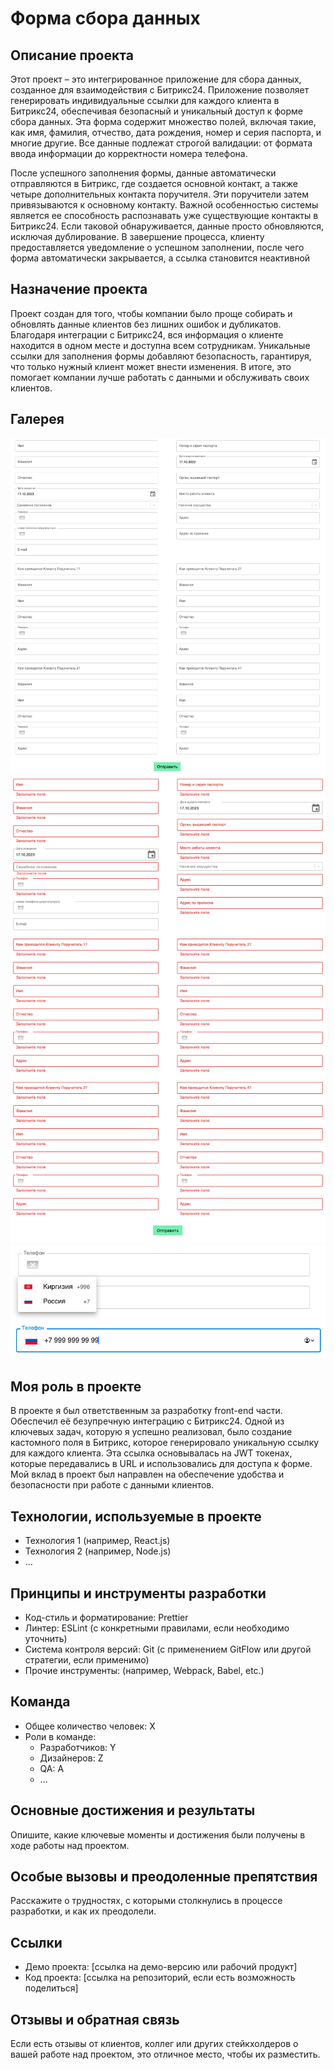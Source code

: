 # Форма сбора данных

## Описание проекта
Этот проект – это интегрированное приложение для сбора данных, созданное для взаимодействия с Битрикс24. Приложение позволяет генерировать индивидуальные ссылки для каждого клиента в Битрикс24, обеспечивая безопасный и уникальный доступ к форме сбора данных. Эта форма содержит множество полей, включая такие, как имя, фамилия, отчество, дата рождения, номер и серия паспорта, и многие другие. Все данные подлежат строгой валидации: от формата ввода информации до корректности номера телефона.

После успешного заполнения формы, данные автоматически отправляются в Битрикс, где создается основной контакт, а также четыре дополнительных контакта поручителя. Эти поручители затем привязываются к основному контакту. Важной особенностью системы является ее способность распознавать уже существующие контакты в Битрикс24. Если таковой обнаруживается, данные просто обновляются, исключая дублирование. В завершение процесса, клиенту предоставляется уведомление о успешном заполнении, после чего форма автоматически закрывается, а ссылка становится неактивной

## Назначение проекта
Проект создан для того, чтобы компании было проще собирать и обновлять данные клиентов без лишних ошибок и дубликатов. Благодаря интеграции с Битрикс24, вся информация о клиенте находится в одном месте и доступна всем сотрудникам. Уникальные ссылки для заполнения формы добавляют безопасность, гарантируя, что только нужный клиент может внести изменения. В итоге, это помогает компании лучше работать с данными и обслуживать своих клиентов.

## Галерея

![Изображение 1](https://github.com/BrepeX/bolsun-form/blob/main/screen%201.png)
![Изображение 2](https://github.com/BrepeX/bolsun-form/blob/main/screen%202.png)
![Изображение 3](https://github.com/BrepeX/bolsun-form/blob/main/screen%203.png)
![Изображение 4](https://github.com/BrepeX/bolsun-form/blob/main/screen%204.png)

## Моя роль в проекте
В проекте я был ответственным за разработку front-end части. Обеспечил её безупречную интеграцию с Битрикс24. Одной из ключевых задач, которую я успешно реализовал, было создание кастомного поля в Битрикс, которое генерировало уникальную ссылку для каждого клиента. Эта ссылка основывалась на JWT токенах, которые передавались в URL и использовались для доступа к форме. Мой вклад в проект был направлен на обеспечение удобства и безопасности при работе с данными клиентов.

## Технологии, используемые в проекте
- Технология 1 (например, React.js)
- Технология 2 (например, Node.js)
- ...

## Принципы и инструменты разработки
- Код-стиль и форматирование: Prettier
- Линтер: ESLint (с конкретными правилами, если необходимо уточнить)
- Система контроля версий: Git (с применением GitFlow или другой стратегии, если применимо)
- Прочие инструменты: (например, Webpack, Babel, etc.)

## Команда
- Общее количество человек: X
- Роли в команде:
  - Разработчиков: Y
  - Дизайнеров: Z
  - QA: A
  - ...

## Основные достижения и результаты
Опишите, какие ключевые моменты и достижения были получены в ходе работы над проектом.

## Особые вызовы и преодоленные препятствия
Расскажите о трудностях, с которыми столкнулись в процессе разработки, и как их преодолели.

## Ссылки
- Демо проекта: [ссылка на демо-версию или рабочий продукт]
- Код проекта: [ссылка на репозиторий, если есть возможность поделиться]

## Отзывы и обратная связь
Если есть отзывы от клиентов, коллег или других стейкхолдеров о вашей работе над проектом, это отличное место, чтобы их разместить.

